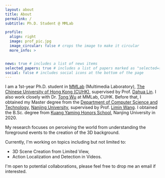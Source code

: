 ```yaml
---
layout: about
title: About
permalink: /
subtitle: Ph.D. Student @ MMLab

profile:
  align: right
  image: prof_pic.jpg
  image_circular: false # crops the image to make it circular
  more_info: >


news: true # includes a list of news items
selected_papers: true # includes a list of papers marked as "selected={true}"
social: false # includes social icons at the bottom of the page
---
```


I am a 1st-year Ph.D. student in [MMLab](https://mmlab.ie.cuhk.edu.hk/) (Multimedia Laboratory), [The Chinese University of Hong Kong (CUHK)](https://www.cuhk.edu.hk/english/index.html), supervised by Prof. [Dahua Lin](http://dahua.site/). I also work closely with Dr. [Tong Wu](https://wutong16.github.io/) at MMLab, CUHK. Before that, I obtained my Master degree from the [Department of Computer Science and Technology](https://cs.nju.edu.cn/main.htm), [Nanjing University](https://www.nju.edu.cn/EN/main.htm), supervised by Prof. [Limin Wang](http://wanglimin.github.io/). I obtained the B.Sc. degree from [Kuang Yaming Honors School](https://dii.nju.edu.cn/kym_en/main.htm), Nanjing University in 2020.

My research focuses on perceiving the world from understanding the foreground events to the creation of the 3D background. 

Currently, I'm working on topics including but not limited to:
- 3D Scene Creation from Limited View,
- Action Localization and Detection in Videos.

I'm open to potential collaborations, please feel free to drop me an email if interested.
<!-- generally lie in Computer Vision and Machine Learning, with a specific focus on 3D Content Creation and Video Understanding. -->
